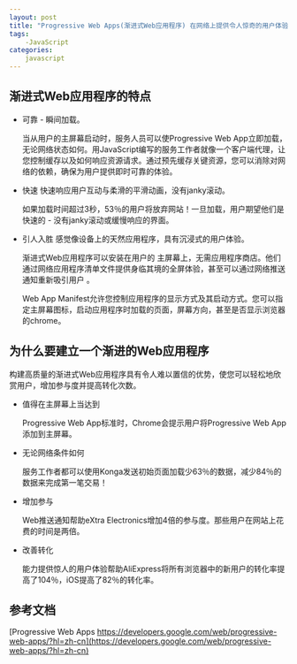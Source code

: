 ```yaml
---
layout: post
title: "Progressive Web Apps(渐进式Web应用程序) 在网络上提供令人惊奇的用户体验的新方法"
tags:
    -JavaScript
categories:
    javascript
---
```


## 渐进式Web应用程序的特点
- 可靠 - 瞬间加载。

    当从用户的主屏幕启动时，服务人员可以使Progressive Web App立即加载，无论网络状态如何。用JavaScript编写的服务工作者就像一个客户端代理，让您控制缓存以及如何响应资源请求。通过预先缓存关键资源，您可以消除对网络的依赖，确保为用户提供即时可靠的体验。

- 快速 快速响应用户互动与柔滑的平滑动画，没有janky滚动。

    如果加载时间超过3秒，53％的用户将放弃网站！一旦加载，用户期望他们是快速的 - 没有janky滚动或缓慢响应的界面。

- 引人入胜 感觉像设备上的天然应用程序，具有沉浸式的用户体验。

    渐进式Web应用程序可以安装在用户的 主屏幕上，无需应用程序商店。他们通过网络应用程序清单文件提供身临其境的全屏体验，甚至可以通过网络推送通知重新吸引用户 。

    Web App Manifest允许您控制应用程序的显示方式及其启动方式。您可以指定主屏幕图标，启动应用程序时加载的页面，屏幕方向，甚至是否显示浏览器的chrome。

## 为什么要建立一个渐进的Web应用程序
构建高质量的渐进式Web应用程序具有令人难以置信的优势，使您可以轻松地欣赏用户，增加参与度并提高转化次数。

- 值得在主屏幕上当达到

    Progressive Web App标准时，Chrome会提示用户将Progressive Web App添加到主屏幕。

- 无论网络条件如何

    服务工作者都可以使用Konga发送初始页面加载少63％的数据，减少84％的数据来完成第一笔交易！

- 增加参与

    Web推送通知帮助eXtra Electronics增加4倍的参与度。那些用户在网站上花费的时间是两倍。

- 改善转化

    能力提供惊人的用户体验帮助AliExpress将所有浏览器中的新用户的转化率提高了104％，iOS提高了82％的转化率。



## 参考文档

[Progressive Web Apps https://developers.google.com/web/progressive-web-apps/?hl=zh-cn](https://developers.google.com/web/progressive-web-apps/?hl=zh-cn)